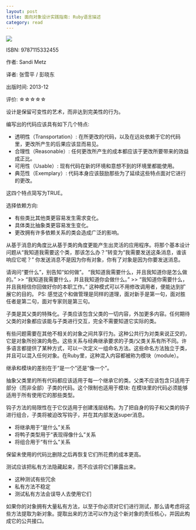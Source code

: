```yaml
---
layout: post
title: 面向对象设计实践指南: Ruby语言描述
category: read
---
```

<img class="cover" src="/images/2014/9/9787115332455.jpg" />

ISBN: 9787115332455

作者: Sandi Metz

译者: 张雪平 / 彭晓东 

出版时间: 2013-12

评价: ☆☆☆☆☆

设计是保留可变性的艺术，而非达到完美性的行为。

编写出的代码应该具有如下几个特点:   

* 透明性（Transportation）: 在所更改的代码，以及在远处依赖于它的代码里，更改所产生的后果应该显而易见。  
* 合理性（Reasonable）: 任何更改所产生的成本都应该于更改所要带来的效益成正比。  
* 可用性（Usable）: 现有代码在新的环境和意想不到的环境里都能使用。  
* 典范性（Exemplary）: 代码本身应该鼓励那些为了延续这些特点面对它进行的更改。  

这四个特点简写为TRUE。

选择依赖方向:   

* 有些类比其他类更容易发生需求变化。  
* 具体类比抽象类更容易发生变化。  
* 更改拥有许多依赖关系的类会造成广泛的影响。  

从基于消息的角度比从基于类的角度更能产生出灵活的应用程序。将那个基本设计问题从“我知道我需要这个类，那该怎么办？”转变为“我需要发送这条消息，谁该响应它呢？”
你发送消息不是因为你有对象，你有了对象是因为你要发送消息。

请询问“要什么”，别告知“如何做”。
“我知道我需要什么，并且我知道你是怎么做的。” >> “我知道我需要什么，并且我知道你会做什么。” >> “我知道你需要什么，并且我相信你回做好你的本职工作。”
这种模式可以不用修改调用者，便能达到扩展它的目的。
PS: 感觉这个和做管理是同样的道理，面对新手是第一句，面对胜任者是第二句，面对专家则是第三句。

子类是其父类的特殊化。子类应该包含父类的一切内容，外加更多内容。任何期待父类的对象都应该能与子类进行交互，完全不需要知道它实际的类。

有些问题需要在其他不相关的对象之间共享行为。这种公共行为对类来说正交的，它是对象所扮演的角色。这些关系与经典继承要求的子类/父类关系有所不同。许多语言都提供了某种方式，可以一次定义一组命名方法。这些命名方法独立于类，并且可以混入任何对象。在Ruby里，这种混入内容都被称为模块（module）。

继承和模块的差别在于“是一个”还是“像一个”。

抽象父类里的所有代码都应该适用于每一个继承它的类。父类不应该包含只适用于部分（而非全部）子类的代码。这个限制也适用于模块: 在模块里的代码必须能够适用于所有使用它的那些类型。

钩子方法的局限性在于它仅适用于创建浅层结构。为了把自身的钩子和父类的钩子进行组合，子类将被迫改写钩子，并在其内部发送super消息。  

* 将继承用于“是什么”关系  
* 将鸭子类型用于“表现得像什么”关系  
* 将组合用于“有什么”关系  

保留未使用的代码比删除之后再恢复它们所花费的成本更高。

测试应该把私有方法隐藏起来，而不应该将它们暴露出来。  

* 这种测试有些冗余  
* 私有方法不稳定  
* 测试私有方法会误导人去使用它们  

如果你的对象拥有大量私有方法，以至于你必须对它们进行测试，那么请考虑将这些方法提取为新对象。提取出来的方法可以作为这个新对象的责任核心，并因此构成它的公共接口。